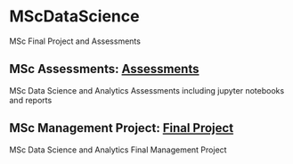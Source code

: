 # MScDataScience

MSc Final Project and Assessments

## MSc Assessments: [Assessments](https://github.com/your-username/project-one)
MSc Data Science and Analytics Assessments including jupyter notebooks and reports

## MSc Management Project: [Final Project](https://github.com/your-username/project-two)
MSc Data Science and Analytics Final Management Project
